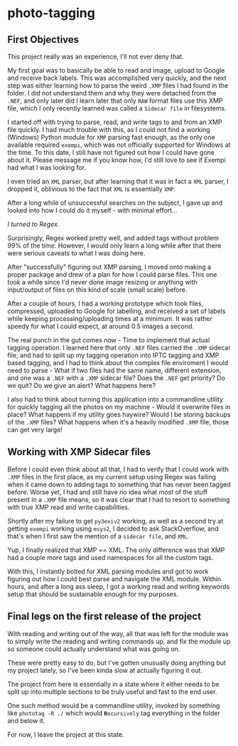 # photo-tagging

## First Objectives

This project really was an experience, I'll not ever deny that.

My first goal was to basically be able to read and image, upload to Google and receive back labels.
This was accomplished very quickly, and the next step was either learning how to parse the weird `.XMP` files I had found in the folder.
I did not understand them and why they were detached from the `.NEF`, and only later did I learn later that only `RAW` format files use this XMP file, which I only recently learned was called a `Sidecar file` in filesystems.

I started off with trying to parse, read, and write tags to and from an XMP file quickly. I had much trouble with this, as I could not find a working (Windows) Python module for `XMP` parsing fast enough, as the only one available required `exempi`, which was not officially supported for Windows at the time. To this date, I still have not figured out how I could have gone about it. Please message me if you know how, I'd still love to see if Exempi had what I was looking for.

I even tried an `XML` parser, but after learning that it was in fact a `XML` parser, I dropped it, oblivious to the fact that `XML` is essentially `XMP`.

After a long while of unsuccessful searches on the subject, I gave up and looked into how I could do it myself - with minimal effort...

 *I turned to Regex.*

Surprisingly, Regex worked pretty well, and added tags without problem 99% of the time. However, I would only learn a long while after that there were serious caveats to what I was doing here.

After "successfully" figuring out XMP parsing, I moved onto making a proper package and drew of a plan for how I could parse files. This one took a while since I'd never done image resizing or anything with input/output of files on this kind of scale (small scale) before.

After a couple of hours, I had a working prototype which took files, compressed, uploaded to Google for labelling, and received a set of labels while keeping processing/uploading times at a minimum. It was rather speedy for what I could expect, at around 0.5 images a second.

The real punch in the gut comes now - Time to implement that actual tagging operation. I learned here that only `.NEF` files carried the `.XMP` sidecar file, and had to split up my tagging operation into IPTC tagging and XMP based tagging, and I had to think about the complex file enviroment I would need to parse - What if two files had the same name, different extension, and one was a `.NEF` with a `.XMP` sidecar file? Does the `.NEF` get priority? Do we quit? Do we give an alert?  What happens here?

I also had to think about turning this application into a commandline utility for quickly tagging all the photos on my machine - Would it overwrite files in place? What happens if my utility goes haywire? Would I be storing backups of the `.XMP` files? What happens when it's a heavily modified `.XMP` file, those can get very large!

## Working with XMP Sidecar files

Before I could even think about all that, I had to verify that I could work with `.XMP` files in the first place, as my current setup using Regex was failing when it came down to adding tags to something that has never been tagged before. Worse yet, I had and still have no idea what most of the stuff present in a `.XMP` file means, so it was clear that I had to resort to something with true XMP read and write capabilities.

Shortly after my failure to get `py3exiv2` working, as well as a second try at getting `exempi` working using `msys2`, I decided to ask StackOverflow, and that's when I first saw the mention of a `sidecar file`, and `XML`.

Yup, I finally realized that XMP == XML. The only difference was that XMP had a couple more tags and used namespaces for all the custom tags.

With this, I instantly bolted for XML parsing modules and got to work figuring out how I could best parse and navigate the XML module. Within hours, and after a long ass sleep, I got a working read and writing keywords setup that should be sustainable enough for my purposes.

## Final legs on the first release of the project

With reading and writing out of the way, all that was left for the module was to simply write the reading and writing commands up, and fix the module up so someone could actually understand what was going on.

These were pretty easy to do, but I've gotten unusually doing anything but my project lately, so I've been kinda slow at actually figuring it out.

The project from here is essentially in a state where it either needs to be split up into multiple sections to be truly useful and fast to the end user.

One such method would be a commandline utility, invoked by something like `phototag -R ./` which would **`R`**`ecursively` tag everything in the folder and below it.

For now, I leave the project at this state.